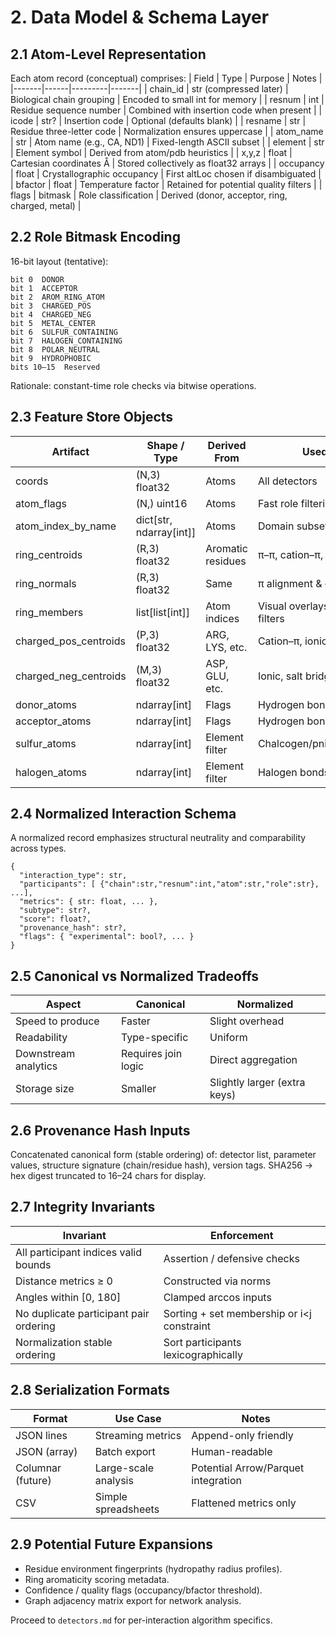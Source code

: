 # 2. Data Model & Schema Layer

## 2.1 Atom-Level Representation
Each atom record (conceptual) comprises:
| Field | Type | Purpose | Notes |
|-------|------|---------|-------|
| chain_id | str (compressed later) | Biological chain grouping | Encoded to small int for memory |
| resnum | int | Residue sequence number | Combined with insertion code when present |
| icode | str? | Insertion code | Optional (defaults blank) |
| resname | str | Residue three-letter code | Normalization ensures uppercase |
| atom_name | str | Atom name (e.g., CA, ND1) | Fixed-length ASCII subset |
| element | str | Element symbol | Derived from atom/pdb heuristics |
| x,y,z | float | Cartesian coordinates Å | Stored collectively as float32 arrays |
| occupancy | float | Crystallographic occupancy | First altLoc chosen if disambiguated |
| bfactor | float | Temperature factor | Retained for potential quality filters |
| flags | bitmask | Role classification | Derived (donor, acceptor, ring, charged, metal) |

## 2.2 Role Bitmask Encoding
16-bit layout (tentative):
```
bit 0  DONOR
bit 1  ACCEPTOR
bit 2  AROM_RING_ATOM
bit 3  CHARGED_POS
bit 4  CHARGED_NEG
bit 5  METAL_CENTER
bit 6  SULFUR_CONTAINING
bit 7  HALOGEN_CONTAINING
bit 8  POLAR_NEUTRAL
bit 9  HYDROPHOBIC
bits 10–15  Reserved
```
Rationale: constant-time role checks via bitwise operations.

## 2.3 Feature Store Objects
| Artifact | Shape / Type | Derived From | Used By |
|----------|--------------|-------------|---------|
| coords | (N,3) float32 | Atoms | All detectors |
| atom_flags | (N,) uint16 | Atoms | Fast role filtering |
| atom_index_by_name | dict[str, ndarray[int]] | Atoms | Domain subset retrieval |
| ring_centroids | (R,3) float32 | Aromatic residues | π–π, cation–π, CH–π |
| ring_normals | (R,3) float32 | Same | π alignment & offset |
| ring_members | list[list[int]] | Atom indices | Visual overlays, advanced filters |
| charged_pos_centroids | (P,3) float32 | ARG, LYS, etc. | Cation–π, ionic |
| charged_neg_centroids | (M,3) float32 | ASP, GLU, etc. | Ionic, salt bridge |
| donor_atoms | ndarray[int] | Flags | Hydrogen bonds |
| acceptor_atoms | ndarray[int] | Flags | Hydrogen bonds |
| sulfur_atoms | ndarray[int] | Element filter | Chalcogen/pnictogen/tetrel |
| halogen_atoms | ndarray[int] | Element filter | Halogen bonds |

## 2.4 Normalized Interaction Schema
A normalized record emphasizes structural neutrality and comparability across types.
```
{
  "interaction_type": str,
  "participants": [ {"chain":str,"resnum":int,"atom":str,"role":str}, ...],
  "metrics": { str: float, ... },
  "subtype": str?,
  "score": float?,
  "provenance_hash": str?,
  "flags": { "experimental": bool?, ... }
}
```

## 2.5 Canonical vs Normalized Tradeoffs
| Aspect | Canonical | Normalized |
|--------|----------|------------|
| Speed to produce | Faster | Slight overhead |
| Readability | Type-specific | Uniform |
| Downstream analytics | Requires join logic | Direct aggregation |
| Storage size | Smaller | Slightly larger (extra keys) |

## 2.6 Provenance Hash Inputs
Concatenated canonical form (stable ordering) of: detector list, parameter values, structure signature (chain/residue hash), version tags. SHA256 → hex digest truncated to 16–24 chars for display.

## 2.7 Integrity Invariants
| Invariant | Enforcement |
|----------|-------------|
| All participant indices valid bounds | Assertion / defensive checks |
| Distance metrics ≥ 0 | Constructed via norms |
| Angles within [0, 180] | Clamped arccos inputs |
| No duplicate participant pair ordering | Sorting + set membership or i<j constraint |
| Normalization stable ordering | Sort participants lexicographically |

## 2.8 Serialization Formats
| Format | Use Case | Notes |
|--------|----------|------|
| JSON lines | Streaming metrics | Append-only friendly |
| JSON (array) | Batch export | Human-readable |
| Columnar (future) | Large-scale analysis | Potential Arrow/Parquet integration |
| CSV | Simple spreadsheets | Flattened metrics only |

## 2.9 Potential Future Expansions
- Residue environment fingerprints (hydropathy radius profiles).
- Ring aromaticity scoring metadata.
- Confidence / quality flags (occupancy/bfactor threshold).
- Graph adjacency matrix export for network analysis.

Proceed to `detectors.md` for per-interaction algorithm specifics.
